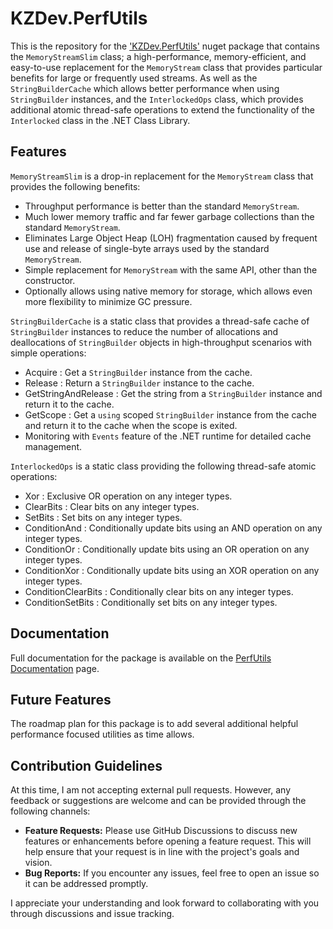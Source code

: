 # KZDev.PerfUtils

This is the repository for the ['KZDev.PerfUtils'](https://www.nuget.org/packages/KZDev.PerfUtils) nuget package that contains the `MemoryStreamSlim` class; a high-performance, memory-efficient, and easy-to-use replacement for the `MemoryStream` class that provides particular benefits for large or frequently used streams. As well as the `StringBuilderCache` which allows better performance when using `StringBuilder` instances, and the `InterlockedOps` class, which provides additional atomic thread-safe operations to extend the functionality of the `Interlocked` class in the .NET Class Library.

## Features

`MemoryStreamSlim` is a drop-in replacement for the `MemoryStream` class that provides the following benefits:

* Throughput performance is better than the standard `MemoryStream`.
* Much lower memory traffic and far fewer garbage collections than the standard `MemoryStream`.
* Eliminates Large Object Heap (LOH) fragmentation caused by frequent use and release of single-byte arrays used by the standard `MemoryStream`.
* Simple replacement for `MemoryStream` with the same API, other than the constructor.
* Optionally allows using native memory for storage, which allows even more flexibility to minimize GC pressure.

`StringBuilderCache` is a static class that provides a thread-safe cache of `StringBuilder` instances to reduce the number of allocations and deallocations of `StringBuilder` objects in high-throughput scenarios with simple operations:

* Acquire : Get a `StringBuilder` instance from the cache.
* Release : Return a `StringBuilder` instance to the cache.
* GetStringAndRelease : Get the string from a `StringBuilder` instance and return it to the cache.
* GetScope : Get a `using` scoped `StringBuilder` instance from the cache and return it to the cache when the scope is exited.
* Monitoring with `Events` feature of the .NET runtime for detailed cache management.

`InterlockedOps` is a static class providing the following thread-safe atomic operations:

* Xor : Exclusive OR operation on any integer types.
* ClearBits : Clear bits on any integer types.
* SetBits : Set bits on any integer types.
* ConditionAnd : Conditionally update bits using an AND operation on any integer types.
* ConditionOr : Conditionally update bits using an OR operation on any integer types.
* ConditionXor : Conditionally update bits using an XOR operation on any integer types.
* ConditionClearBits : Conditionally clear bits on any integer types.
* ConditionSetBits : Conditionally set bits on any integer types.

## Documentation

Full documentation for the package is available on the [PerfUtils Documentation](https://kzdev-net.github.io/kzdev.perfutils/) page.

## Future Features

The roadmap plan for this package is to add several additional helpful performance focused utilities as time allows.

## Contribution Guidelines

At this time, I am not accepting external pull requests. However, any feedback or suggestions are welcome and can be provided through the following channels:

- **Feature Requests:** Please use GitHub Discussions to discuss new features or enhancements before opening a feature request. This will help ensure that your request is in line with the project's goals and vision.
- **Bug Reports:** If you encounter any issues, feel free to open an issue so it can be addressed promptly.

I appreciate your understanding and look forward to collaborating with you through discussions and issue tracking.